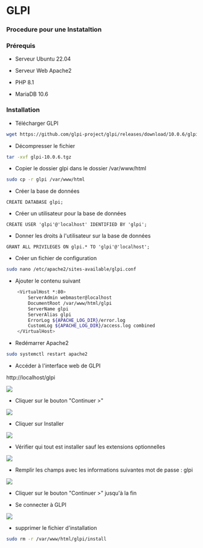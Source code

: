 # GLPI

### Procedure pour une Instataltion

  

### Prérequis

  

   * Serveur Ubuntu 22.04

   * Serveur Web Apache2

   * PHP 8.1

   * MariaDB 10.6

  

### Installation

  

   * Télécharger GLPI

```bash
wget https://github.com/glpi-project/glpi/releases/download/10.0.6/glpi-10.0.6.tgz%
```

   * Décompresser le fichier

```bash
tar -xvf glpi-10.0.6.tgz
```

   * Copier le dossier glpi dans le dossier /var/www/html

```bash
sudo cp -r glpi /var/www/html
```

   * Créer la base de données
  
```mysql
CREATE DATABASE glpi;
```

   * Créer un utilisateur pour la base de données
   
```mysql
CREATE USER 'glpi'@'localhost' IDENTIFIED BY 'glpi';
```

   * Donner les droits à l'utilisateur sur la base de données

```mysql
GRANT ALL PRIVILEGES ON glpi.* TO 'glpi'@'localhost';
```

   * Créer un fichier de configuration

```bash
sudo nano /etc/apache2/sites-available/glpi.conf
```

   * Ajouter le contenu suivant

```bash
    <VirtualHost *:80>
        ServerAdmin webmaster@localhost
        DocumentRoot /var/www/html/glpi
        ServerName glpi
        ServerAlias glpi
        ErrorLog ${APACHE_LOG_DIR}/error.log
        CustomLog ${APACHE_LOG_DIR}/access.log combined
    </VirtualHost>
```

   * Redémarrer Apache2

```bash
sudo systemctl restart apache2
```

   * Accéder à l'interface web de GLPI

   http://localhost/glpi


![](https://github.com/Podad/GLPI/blob/main/1.png?raw=true)

   * Cliquer sur le bouton "Continuer >"

![](https://github.com/Podad/GLPI/blob/main/2.png?raw=true)

   * Cliquer sur Installer

![](https://github.com/Podad/GLPI/blob/main/3.png?raw=true)

   * Vérifier qui tout est installer sauf les extensions optionnelles

![](https://github.com/Podad/GLPI/blob/main/4.png?raw=true)

   * Remplir les champs avec les informations suivantes mot de passe : glpi

![](https://github.com/Podad/GLPI/blob/main/5.png?raw=true)

   * Cliquer sur le bouton "Continuer >" jusqu'à la fin

   * Se connecter à GLPI

![](https://github.com/Podad/GLPI/blob/main/6.png?raw=true)

   * supprimer le fichier d'installation

```bash
sudo rm -r /var/www/html/glpi/install
```
